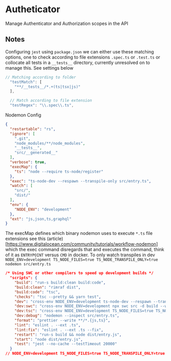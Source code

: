 # Autheticator
Manage Authenticator and Authorization scopes in the API


## Notes

Configuring `jest` using `package.json` we can either use these matching options, one to check according to file extensions `.spec.ts` or `.test.ts` or collocate all tests in a `__tests__` directory, currently unresolved on to manage this. See settings below

```js
// Matching according to folder
  "testMatch": [
    "**/__tests__/*.+(ts|tsx|js)"
  ],

  // Match according to file extension
  "testRegex": "\\.spec\\.ts",
```

Nodemon Config

```json
{
  "restartable": "rs",
  "ignore": [
    ".git",
    "node_modules/**/node_modules",
    "__tests__",
    "src/__generated__"
  ],
  "verbose": true,
  "execMap": {
    "ts": "node --require ts-node/register"
  },
  "exec": "ts-node-dev --respawn --transpile-only src/entry.ts",
  "watch": [
    "src/",
    "dist/"
  ],
  "env": {
    "NODE_ENV": "development"
  },
  "ext": "js,json,ts,graphql"
}
```

The execMap defines which binary nodemon uses to execute `*.ts` file extensions see this (article)[https://www.digitalocean.com/community/tutorials/workflow-nodemon] which the exec command disregards that and executes the command, think of it as `ENTRYPOINT` versus `CMD` in docker. To only watch transpiles in dev `NODE_ENV=development TS_NODE_FILES=true TS_NODE_TRANSPILE_ONLY=true nodemon src/entry.ts`

```json
/* Using SWC or other compilers to speed up development builds */
  "scripts": {
    "build": "run-s build:clean build:code",
    "build:clean": "rimraf dist",
    "build:code": "tsc",
    "checks": "tsc --pretty && yarn test",
    "dev": "cross-env NODE_ENV=development ts-node-dev --respawn --transpile-only src/entry.ts",
    "dev:swc": "cross-env NODE_ENV=development npx swc src -d build --watch &> /dev/null && nodemon build/entry.js",
    "dev:tsc": "cross-env NODE_ENV=development TS_NODE_FILES=true TS_NODE_TRANSPILE_ONLY=true nodemon ts-node src/entry.ts",
    "dev:debug": "nodemon --inspect src/entry.ts",
    "format": "prettier --write **/*.{js,ts}",
    "lint": "eslint . --ext .ts",
    "lint:fix": "eslint . --ext .ts --fix",
    "restart": "run-s build && node dist/entry.js",
    "start": "node dist/entry.js",
    "test": "jest --no-cache --testTimeout 20000"
  }
// NODE_ENV=development TS_NODE_FILES=true TS_NODE_TRANSPILE_ONLY=true yarn ts-node src/entry.ts

```
